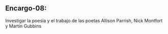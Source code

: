 ## Encargo-08: 

Investigar la poesía y el trabajo de las poetas Allison Parrish, Nick Montfort y Martín Gubbins

